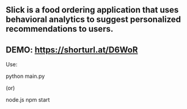 ## Slick is a food ordering application that uses behavioral analytics to suggest personalized recommendations to users. 
## DEMO: https://shorturl.at/D6WoR


Use:

python main.py

(or)

node.js
npm start

